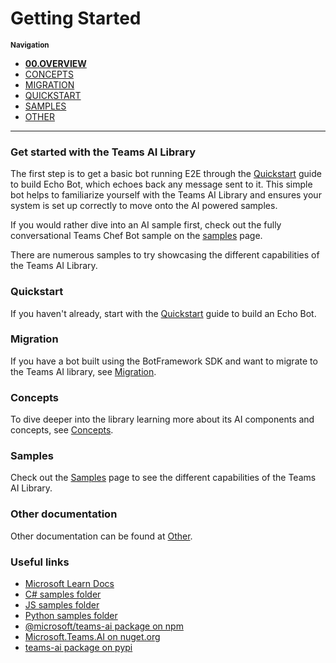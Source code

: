 # Getting Started

<!-- /code_chunk_output -->

<small>**Navigation**</small>

- [**00.OVERVIEW**](./README.md)
- [CONCEPTS](./CONCEPTS/README.md)
- [MIGRATION](./MIGRATION/README.md)
- [QUICKSTART](./QUICKSTART.md)
- [SAMPLES](./SAMPLES.md)
- [OTHER](./OTHER/README.md)

---

### Get started with the Teams AI Library

The first step is to get a basic bot running E2E through the [Quickstart](./QUICKSTART.md) guide to build Echo Bot, which echoes back any message sent to it. This simple bot helps to familiarize yourself with the Teams AI Library and ensures your system is set up correctly to move onto the AI powered samples.

If you would rather dive into an AI sample first, check out the fully conversational Teams Chef Bot sample on the [samples](./SAMPLES.md) page.

There are numerous samples to try showcasing the different capabilities of the Teams AI Library.

### Quickstart

If you haven't already, start with the [Quickstart](./QUICKSTART.md) guide to build an Echo Bot.

### Migration

If you have a bot built using the BotFramework SDK and want to migrate to the Teams AI library, see [Migration](./MIGRATION/README.md).

### Concepts

To dive deeper into the library learning more about its AI components and concepts, see [Concepts](./CONCEPTS/README.md).

### Samples

Check out the [Samples](./SAMPLES.md) page to see the different capabilities of the Teams AI Library.

### Other documentation

Other documentation can be found at [Other](./OTHER/README.md).

### Useful links

- [Microsoft Learn Docs](https://learn.microsoft.com/en-us/microsoftteams/platform/bots/how-to/teams%20conversational%20ai/teams-conversation-ai-overview)
- [C# samples folder](https://github.com/microsoft/teams-ai/tree/main/dotnet/samples)
- [JS samples folder](https://github.com/microsoft/teams-ai/tree/main/js/samples)
- [Python samples folder](https://github.com/microsoft/teams-ai/tree/main/python/samples)
- [@microsoft/teams-ai package on npm](https://www.npmjs.com/package/@microsoft/teams-ai)
- [Microsoft.Teams.AI on nuget.org](https://www.nuget.org/packages/Microsoft.Teams.AI)
- [teams-ai package on pypi](https://pypi.org/project/teams-ai/)
